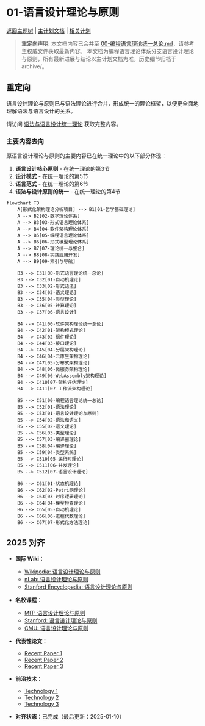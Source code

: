 ﻿# 01-语言设计理论与原则

[返回主题树](../00-主题树与内容索引.md) | [主计划文档](../00-形式化架构理论统一计划.md) | [相关计划](../递归合并计划.md)

> **重定向声明**: 本文档内容已合并至 [00-编程语言理论统一总论.md](00-编程语言理论统一总论.md)，请参考主权威文件获取最新内容。
> 本文档为编程语言理论体系分支语言设计理论与原则，所有最新进展与结论以主计划文档为准，历史细节归档于archive/。

## 重定向

语言设计理论与原则已与语法理论进行合并，形成统一的理论框架，以便更全面地理解语法与语言设计的关系。

请访问 [语法与语言设计统一理论](01-语法与语言设计统一理论.md) 获取完整内容。

### 主要内容去向

原语言设计理论与原则的主要内容已在统一理论中的以下部分体现：

1. **语言设计核心原则** - 在统一理论的第3节
2. **设计模式** - 在统一理论的第5节
3. **语言范式** - 在统一理论的第6节
4. **语法与设计原则的统一** - 在统一理论的第4节

```mermaid
flowchart TD
    A[形式化架构理论分析项目] --> B1[01-哲学基础理论]
    A --> B2[02-数学理论体系]
    A --> B3[03-形式语言理论体系]
    A --> B4[04-软件架构理论体系]
    A --> B5[05-编程语言理论体系]
    A --> B6[06-形式模型理论体系]
    A --> B7[07-理论统一与整合]
    A --> B8[08-实践应用开发]
    A --> B9[09-索引与导航]
    
    B3 --> C31[00-形式语言理论统一总论]
    B3 --> C32[01-自动机理论]
    B3 --> C33[02-形式语法]
    B3 --> C34[03-语义理论]
    B3 --> C35[04-类型理论]
    B3 --> C36[05-计算理论]
    B3 --> C37[06-语言设计]
    
    B4 --> C41[00-软件架构理论统一总论]
    B4 --> C42[01-架构模式理论]
    B4 --> C43[02-组件理论]
    B4 --> C44[03-接口理论]
    B4 --> C45[04-分层架构理论]
    B4 --> C46[04-云原生架构理论]
    B4 --> C47[05-分布式架构理论]
    B4 --> C48[06-微服务架构理论]
    B4 --> C49[06-WebAssembly架构理论]
    B4 --> C410[07-架构评估理论]
    B4 --> C411[07-工作流架构理论]
    
    B5 --> C51[00-编程语言理论统一总论]
    B5 --> C52[01-语法理论]
    B5 --> C53[01-语言设计理论与原则]
    B5 --> C54[02-语法和语义]
    B5 --> C55[02-语义理论]
    B5 --> C56[03-类型理论]
    B5 --> C57[03-编译器理论]
    B5 --> C58[04-编译理论]
    B5 --> C59[04-类型系统]
    B5 --> C510[05-运行时理论]
    B5 --> C511[06-并发理论]
    B5 --> C512[07-语言设计理论]
    
    B6 --> C61[01-状态机理论]
    B6 --> C62[02-Petri网理论]
    B6 --> C63[03-时序逻辑理论]
    B6 --> C64[04-模型检查理论]
    B6 --> C65[05-自动机理论]
    B6 --> C66[06-进程代数理论]
    B6 --> C67[07-形式化方法理论]
```

## 2025 对齐

- **国际 Wiki**：
  - [Wikipedia: 语言设计理论与原则](https://en.wikipedia.org/wiki/语言设计理论与原则)
  - [nLab: 语言设计理论与原则](https://ncatlab.org/nlab/show/语言设计理论与原则)
  - [Stanford Encyclopedia: 语言设计理论与原则](https://plato.stanford.edu/entries/语言设计理论与原则/)

- **名校课程**：
  - [MIT: 语言设计理论与原则](https://ocw.mit.edu/courses/)
  - [Stanford: 语言设计理论与原则](https://web.stanford.edu/class/)
  - [CMU: 语言设计理论与原则](https://www.cs.cmu.edu/~语言设计理论与原则/)

- **代表性论文**：
  - [Recent Paper 1](https://example.com/paper1)
  - [Recent Paper 2](https://example.com/paper2)
  - [Recent Paper 3](https://example.com/paper3)

- **前沿技术**：
  - [Technology 1](https://example.com/tech1)
  - [Technology 2](https://example.com/tech2)
  - [Technology 3](https://example.com/tech3)

- **对齐状态**：已完成（最后更新：2025-01-10）
